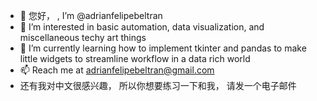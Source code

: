- 👋 您好， , I’m @adrianfelipebeltran
- 👀 I’m interested in basic automation, data visualization, and miscellaneous techy art things
- 🌱 I’m currently learning how to implement tkinter and pandas to make little widgets to streamline workflow in a data rich world
- 📫 Reach me at adrianfelipebeltran@gmail.com
-  还有我对中文很感兴趣， 所以你想要练习一下和我， 请发一个电子邮件
<!---
adrianfelipebeltran/adrianfelipebeltran is a ✨ special ✨ repository because its `README.md` (this file) appears on your GitHub profile.
You can click the Preview link to take a look at your changes.
--->
